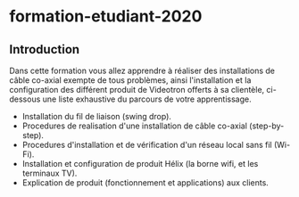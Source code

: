 # formation-etudiant-2020

## Introduction

   Dans cette formation vous allez apprendre à réaliser des installations de câble co-axial exempte de tous problèmes,
   ainsi l'installation et la configuration des différent produit de Videotron offerts à sa clientèle, ci-dessous une liste
   exhaustive du parcours de votre apprentissage.

- Installation du fil de liaison (swing drop).
- Procedures de realisation d'une installation de câble co-axial (step-by-step).
- Procedures d'installation et de vérification d'un réseau local sans fil (Wi-Fi).
- Installation et configuration de produit Hélix (la borne wifi, et les terminaux TV).
- Explication de produit (fonctionnement et applications) aux clients.



